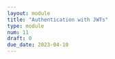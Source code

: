 ```yaml
---
layout: module
title: "Authentication with JWTs"
type: module
num: 11
draft: 0
due_date: 2023-04-10
---
```

